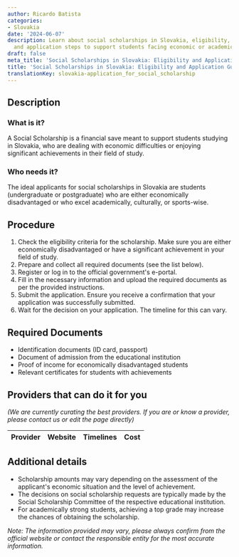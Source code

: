 ```yaml
---
author: Ricardo Batista
categories:
- Slovakia
date: '2024-06-07'
description: Learn about social scholarships in Slovakia, eligibility, required documents,
  and application steps to support students facing economic or academic challenges.
draft: false
meta_title: 'Social Scholarships in Slovakia: Eligibility and Application Guide'
title: 'Social Scholarships in Slovakia: Eligibility and Application Guide'
translationKey: slovakia-application_for_social_scholarship
---
```



## Description
### What is it?
A Social Scholarship is a financial save meant to support students studying in Slovakia, who are dealing with economic difficulties or enjoying significant achievements in their field of study.

### Who needs it?
The ideal applicants for social scholarships in Slovakia are students (undergraduate or postgraduate) who are either economically disadvantaged or who excel academically, culturally, or sports-wise.

## Procedure
1. Check the eligibility criteria for the scholarship. Make sure you are either economically disadvantaged or have a significant achievement in your field of study.
2. Prepare and collect all required documents (see the list below).
3. Register or log in to the official government's e-portal.
4. Fill in the necessary information and upload the required documents as per the provided instructions.
5. Submit the application. Ensure you receive a confirmation that your application was successfully submitted.
6. Wait for the decision on your application. The timeline for this can vary.

## Required Documents
- Identification documents (ID card, passport)
- Document of admission from the educational institution 
- Proof of income for economically disadvantaged students
- Relevant certificates for students with achievements

## Providers that can do it for you

_(We are currently curating the best providers. If you are or know a provider, please contact us or edit the page directly)_

| Provider        |     Website     |     Timelines    |       Cost      |
| --------------- | --------------- |  :-------------: | :-------------: |

## Additional details
- Scholarship amounts may vary depending on the assessment of the applicant's economic situation and the level of achievement.
- The decisions on social scholarship requests are typically made by the Social Scholarship Committee of the respective educational institution.
- For academically strong students, achieving a top grade may increase the chances of obtaining the scholarship. 

_Note: The information provided may vary, please always confirm from the official website or contact the responsible entity for the most accurate information._